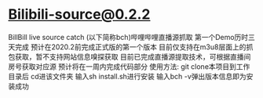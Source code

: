 # Bilibili-source@0.2.2
BillBill live source catch (以下简称bch)哔哩哔哩直播源抓取
第一个Demo历时三天完成
预计在2020.2前完成正式版的第一个版本
目前仅支持在m3u8层面上的抓包获取，暂不支持网站信息嗅探获取
目前已完成直播源提取技术，可根据直播间房号获取对应源
预计将在一周内完成代码部分
使用方法:
git clone本项目到工作目录后
cd进该文件夹
输入sh install.sh进行安装
输入bch -v弹出版本信息即为安装成功
